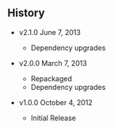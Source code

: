 ## History

- v2.1.0 June 7, 2013
	- Dependency upgrades

- v2.0.0 March 7, 2013
	- Repackaged
	- Dependency upgrades

- v1.0.0 October 4, 2012
	- Initial Release

